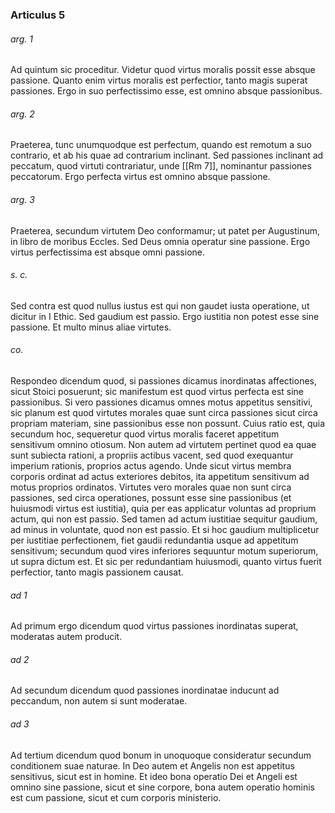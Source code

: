 ### Articulus 5

###### arg. 1
Ad quintum sic proceditur. Videtur quod virtus moralis possit esse absque passione. Quanto enim virtus moralis est perfectior, tanto magis superat passiones. Ergo in suo perfectissimo esse, est omnino absque passionibus.

###### arg. 2
Praeterea, tunc unumquodque est perfectum, quando est remotum a suo contrario, et ab his quae ad contrarium inclinant. Sed passiones inclinant ad peccatum, quod virtuti contrariatur, unde [[Rm 7]], nominantur passiones peccatorum. Ergo perfecta virtus est omnino absque passione.

###### arg. 3
Praeterea, secundum virtutem Deo conformamur; ut patet per Augustinum, in libro de moribus Eccles. Sed Deus omnia operatur sine passione. Ergo virtus perfectissima est absque omni passione.

###### s. c.
Sed contra est quod nullus iustus est qui non gaudet iusta operatione, ut dicitur in I Ethic. Sed gaudium est passio. Ergo iustitia non potest esse sine passione. Et multo minus aliae virtutes.

###### co.
Respondeo dicendum quod, si passiones dicamus inordinatas affectiones, sicut Stoici posuerunt; sic manifestum est quod virtus perfecta est sine passionibus. Si vero passiones dicamus omnes motus appetitus sensitivi, sic planum est quod virtutes morales quae sunt circa passiones sicut circa propriam materiam, sine passionibus esse non possunt. Cuius ratio est, quia secundum hoc, sequeretur quod virtus moralis faceret appetitum sensitivum omnino otiosum. Non autem ad virtutem pertinet quod ea quae sunt subiecta rationi, a propriis actibus vacent, sed quod exequantur imperium rationis, proprios actus agendo. Unde sicut virtus membra corporis ordinat ad actus exteriores debitos, ita appetitum sensitivum ad motus proprios ordinatos. Virtutes vero morales quae non sunt circa passiones, sed circa operationes, possunt esse sine passionibus (et huiusmodi virtus est iustitia), quia per eas applicatur voluntas ad proprium actum, qui non est passio. Sed tamen ad actum iustitiae sequitur gaudium, ad minus in voluntate, quod non est passio. Et si hoc gaudium multiplicetur per iustitiae perfectionem, fiet gaudii redundantia usque ad appetitum sensitivum; secundum quod vires inferiores sequuntur motum superiorum, ut supra dictum est. Et sic per redundantiam huiusmodi, quanto virtus fuerit perfectior, tanto magis passionem causat.

###### ad 1
Ad primum ergo dicendum quod virtus passiones inordinatas superat, moderatas autem producit.

###### ad 2
Ad secundum dicendum quod passiones inordinatae inducunt ad peccandum, non autem si sunt moderatae.

###### ad 3
Ad tertium dicendum quod bonum in unoquoque consideratur secundum conditionem suae naturae. In Deo autem et Angelis non est appetitus sensitivus, sicut est in homine. Et ideo bona operatio Dei et Angeli est omnino sine passione, sicut et sine corpore, bona autem operatio hominis est cum passione, sicut et cum corporis ministerio.

